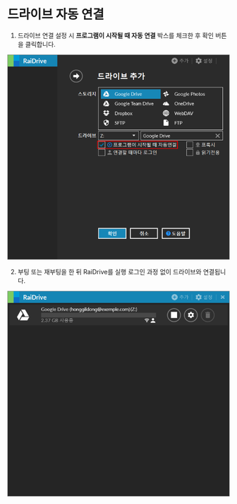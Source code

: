 # 드라이브 자동 연결

1. 드라이브 연결 설정 시 **프로그램이 시작될 때 자동 연결** 박스를 체크한 후 확인 버튼을 클릭합니다.  

![automatic](/automatic.PNG?raw=true)  

2. 부팅 또는 재부팅을 한 뒤 RaiDrive를 실행 로그인 과정 없이 드라이브와 연결됩니다.

![connection](/drive_connection.PNG?raw=true)  
